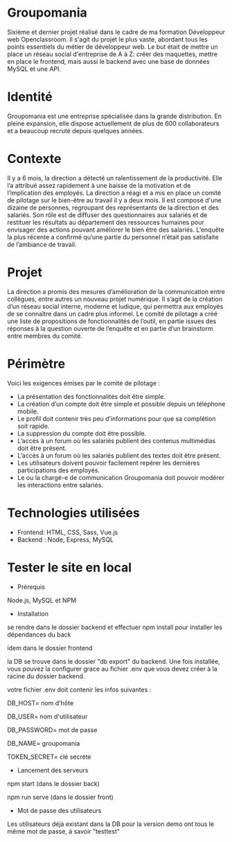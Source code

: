 # Groupomania
Sixième et dernier projet réalisé dans le cadre de ma formation Développeur web Openclassroom. Il s'agit du projet le plus vaste, abordant tous les points essentiels du métier de développeur web. Le but était de mettre un place un réseau social d'entreprise de A à Z: créer des maquettes, mettre en place le frontend, mais aussi le backend avec une base de données MySQL et une API.

# Identité
Groupomania est une entreprise spécialisée dans la grande distribution. En pleine expansion, elle dispose actuellement de plus de 600 collaborateurs et a beaucoup recruté depuis quelques années.

# Contexte
Il y a 6 mois, la direction a détecté un ralentissement de la productivité. Elle l’a attribué assez rapidement à une baisse de la motivation et de l’implication des employés. La
direction a réagi et a mis en place un comité de pilotage sur le bien-être au travail il y a deux mois. Il est composé d'une dizaine de personnes, regroupant des représentants de la
direction et des salariés. Son rôle est de diffuser des questionnaires aux salariés et de restituer les résultats au département des ressources humaines pour envisager des 
actions pouvant améliorer le bien être des salariés. L’enquête la plus récente a confirmé qu’une partie du personnel n’était pas satisfaite de l’ambiance de travail.

# Projet
La direction a promis des mesures d’amélioration de la communication entre collègues, entre autres un nouveau projet numérique. Il s’agit de la création d’un réseau social interne,
moderne et ludique, qui permettra aux employés de se connaître dans un cadre plus informel. Le comité de pilotage a créé une liste de propositions de fonctionnalités de l’outil, en partie issues des réponses à la question ouverte de l’enquête et en partie d’un brainstorm entre membres du comité.

# Périmètre
Voici les exigences émises par le comité de pilotage :

- La présentation des fonctionnalités doit être simple.
- La création d’un compte doit être simple et possible depuis un téléphone mobile.
- Le profil doit contenir très peu d’informations pour que sa complétion soit rapide.
- La suppression du compte doit être possible.
- L’accès à un forum où les salariés publient des contenus multimédias doit être présent.
- L’accès à un forum où les salariés publient des textes doit être présent.
- Les utilisateurs doivent pouvoir facilement repérer les dernières participations des employés.
- Le ou la chargé-e de communication Groupomania doit pouvoir modérer les interactions entre salariés.

# Technologies utilisées
- Frontend: HTML, CSS, Sass, Vue.js
- Backend : Node, Express, MySQL

# Tester le site en local

- Prérequis

Node.js, MySQL et NPM

- Installation

se rendre dans le dossier backend et effectuer npm install pour installer les dépendances du back

idem dans le dossier frontend

la DB se trouve dans le dossier "db export" du backend. Une fois installée, vous pouvez la configurer grace au fichier .env que vous devez créer à la racine du dossier backend.

votre fichier .env doit contenir les infos suivantes :

DB_HOST= nom d'hôte

DB_USER= nom d'utilisateur

DB_PASSWORD= mot de passe

DB_NAME= groupomania

TOKEN_SECRET= clé secrète

- Lancement des serveurs

npm start (dans le dossier back)

npm run serve (dans le dossier front)

- Mot de passe des utilisateurs

Les utilisateurs déjà existant dans la DB pour la version demo ont tous le même mot de passe, à savoir "testtest"
